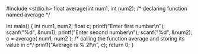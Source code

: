 #include <stdio.h>
float average(int num1, int num2); /* declaring function named average */


int main()
{
    int num1, num2;
    float c;
    printf("Enter first number\n");
    scanf("%d", &num1);
    printf("Enter second number\n");
    scanf("%d", &num2);
    c = average( num1, num2 ); /* calling the function average and storing its value in c*/
    printf("Average is %.2f\n", c);
    return 0;
}
